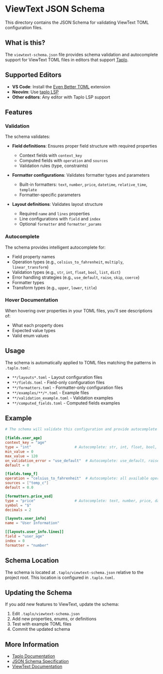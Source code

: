 # ViewText JSON Schema

This directory contains the JSON Schema for validating ViewText TOML configuration
files.

## What is this?

The `viewtext-schema.json` file provides schema validation and autocomplete support for
ViewText TOML files in editors that support [Taplo](https://taplo.tamasfe.dev/).

## Supported Editors

- **VS Code**: Install the
  [Even Better TOML](https://marketplace.visualstudio.com/items?itemName=tamasfe.even-better-toml)
  extension
- **Neovim**: Use [taplo LSP](https://github.com/tamasfe/taplo)
- **Other editors**: Any editor with Taplo LSP support

## Features

### Validation

The schema validates:

- **Field definitions**: Ensures proper field structure with required properties

  - Context fields with `context_key`
  - Computed fields with `operation` and `sources`
  - Validation rules (type, constraints)

- **Formatter configurations**: Validates formatter types and parameters

  - Built-in formatters: `text`, `number`, `price`, `datetime`, `relative_time`,
    `template`
  - Formatter-specific parameters

- **Layout definitions**: Validates layout structure
  - Required `name` and `lines` properties
  - Line configurations with `field` and `index`
  - Optional `formatter` and `formatter_params`

### Autocomplete

The schema provides intelligent autocomplete for:

- Field property names
- Operation types (e.g., `celsius_to_fahrenheit`, `multiply`, `linear_transform`)
- Validation types (e.g., `str`, `int`, `float`, `bool`, `list`, `dict`)
- Error handling strategies (e.g., `use_default`, `raise`, `skip`, `coerce`)
- Formatter types
- Transform types (e.g., `upper`, `lower`, `title`)

### Hover Documentation

When hovering over properties in your TOML files, you'll see descriptions of:

- What each property does
- Expected value types
- Valid enum values

## Usage

The schema is automatically applied to TOML files matching the patterns in
`.taplo.toml`:

- `**/layouts*.toml` - Layout configuration files
- `**/fields.toml` - Field-only configuration files
- `**/formatters.toml` - Formatter-only configuration files
- `**/examples/**/*.toml` - Example files
- `**/validation_example.toml` - Validation examples
- `**/computed_fields.toml` - Computed fields examples

## Example

```toml
# The schema will validate this configuration and provide autocomplete

[fields.user_age]
context_key = "age"
type = "int"                    # Autocomplete: str, int, float, bool, list, dict, any
min_value = 0
max_value = 120
on_validation_error = "use_default"  # Autocomplete: use_default, raise, skip, coerce
default = 0

[fields.temp_f]
operation = "celsius_to_fahrenheit"  # Autocomplete: all available operations
sources = ["temp_c"]
default = 0.0

[formatters.price_usd]
type = "price"                  # Autocomplete: text, number, price, datetime, etc.
symbol = "$"
decimals = 2

[layouts.user_info]
name = "User Information"

[[layouts.user_info.lines]]
field = "user_age"
index = 0
formatter = "number"
```

## Schema Location

The schema is located at `.taplo/viewtext-schema.json` relative to the project root.
This location is configured in `.taplo.toml`.

## Updating the Schema

If you add new features to ViewText, update the schema:

1. Edit `.taplo/viewtext-schema.json`
2. Add new properties, enums, or definitions
3. Test with example TOML files
4. Commit the updated schema

## More Information

- [Taplo Documentation](https://taplo.tamasfe.dev/)
- [JSON Schema Specification](https://json-schema.org/)
- [ViewText Documentation](../docs/)
